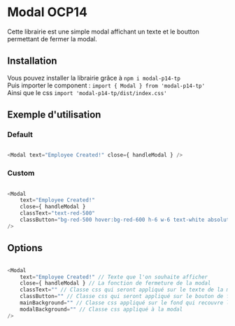 # Modal OCP14

Cette librairie est une simple modal affichant un texte et le boutton permettant de fermer la modal.

## Installation 

Vous pouvez installer la librairie grâce à `npm i modal-p14-tp`  
Puis importer le component : `import { Modal } from 'modal-p14-tp'`  
Ainsi que le css `import 'modal-p14-tp/dist/index.css'`  

## Exemple d'utilisation

### Default
```js

<Modal text="Employee Created!" close={ handleModal } />

```

### Custom
```js

<Modal 
	text="Employee Created!" 
	close={ handleModal }
	classText="text-red-500"
	classButton="bg-red-500 hover:bg-red-600 h-6 w-6 text-white absolute -top-2 -right-2 rounded-full p-2"
/>

```

## Options
```js

<Modal 
	text="Employee Created!" // Texte que l'on souhaite afficher
	close={ handleModal } // La fonction de fermeture de la modal
	classText="" // Classe css qui seront appliqué sur le texte de la modal
	classButton="" // Classe css qui seront appliqué sur le bouton de fermeture de la modal
	mainBackground="" // Classe css appliqué sur le fond qui recouvre le site
	modalBackground="" // Classe css appliqué à la modal
/>

```

